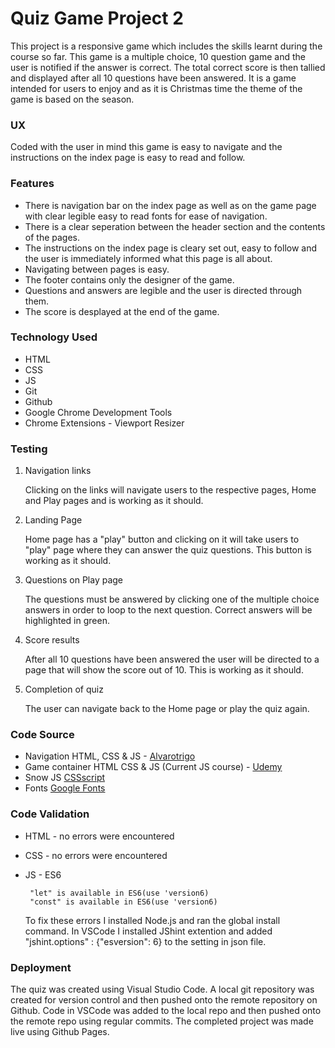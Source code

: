 # Quiz Game Project 2
This project is a responsive game which includes the skills learnt during the course so far. This game is a multiple choice, 10 question game and the user is notified if the answer is correct.  The total correct score is then tallied and displayed after all 10 questions have been answered. It is a game intended for users to enjoy and as it is Christmas time the theme of the game is based on the season.

### UX
Coded with the user in mind this game is easy to navigate and the instructions on the index page is easy to read and follow.

### Features

- There is navigation bar on the index page as well as on the game page with clear legible easy to read fonts for ease of navigation. 
- There is a clear seperation between the header section and the contents of the pages.
- The instructions on the index page is cleary set out, easy to follow and the user is immediately informed what this page is all about.
- Navigating between pages is easy.
- The footer contains only the designer of the game.
- Questions and answers are legible and the user is directed through them.
- The score is desplayed at the end of the game.

### Technology Used

- HTML
- CSS
- JS
- Git
- Github
- Google Chrome Development Tools
- Chrome Extensions - Viewport Resizer
               
### Testing

1.  Navigation links
    
    Clicking on the links will navigate users to the respective pages, Home and Play pages and is working as it should.

2.  Landing Page

    Home page has a "play" button and clicking on it will take users to "play" page where they can answer the quiz questions. This button is working as it should.

3.  Questions on Play page

    The questions must be answered by clicking one of the multiple choice answers in order to loop to the next question. Correct answers will be highlighted in green. 

4.  Score results

    After all 10 questions have been answered the user will be directed to a page that will show the score out of 10. This is working as it should.

5.  Completion of quiz

    The user can navigate back to the Home page or play the quiz again.

### Code Source

- Navigation HTML, CSS & JS - [Alvarotrigo](https://alvarotrigo.com)
- Game container HTML CSS & JS (Current JS course) - [Udemy](www.udemy.com)
- Snow JS [CSSscript](https://www.cssscript.com/minimalist-falling-snow-effect-with-pure-javascript-snow-js/)
- Fonts [Google Fonts](https://fonts.googleapis.com/css2?family=Poppins:ital,wght@0,100;0,200;0,300;0,400;0,500;0,600;0,700;0,800;0,900;1,100;1,200;1,300;1,400;1,500;1,600;1,700;1,800;1,900&display=swap)

### Code Validation

- HTML - no errors were encountered
- CSS - no errors were encountered
- JS - ES6 
  
       "let" is available in ES6(use 'version6)
       "const" is available in ES6(use 'version6)

    To fix these errors I installed Node.js and ran the global install command.  In VSCode I installed JShint extention and added "jshint.options" : {"esversion": 6} to the setting in json file.
    
### Deployment

The quiz was created using Visual Studio Code.  A local git repository was created for version control and then pushed onto the remote repository on Github. Code in VSCode was added to the local repo and then pushed onto the remote repo using regular commits.  The completed project was made live using Github Pages. 
